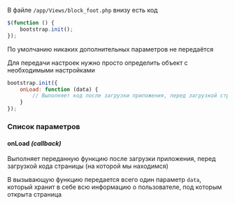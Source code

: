 В файле `/app/Views/block_foot.php` внизу есть код
```javascript
$(function () {
    bootstrap.init();
});
```

По умолчанию никаких дополнительных параметров не передаётся

Для передачи настроек нужно просто определить объект с необходимыми настройками

```javascript
bootstrap.init({
    onLoad: function (data) {
        // Выполняет код после загрузки приложения, перед загрузкой страницы
    }
});
```

### Список параметров

#### onLoad *(callback)*
Выполняет переданную функцию после загрузки приложения, перед загрузкой кода страницы (на которой мы находимся)

В вызывающую функцию передается всего один параметр `data`, который хранит в себе всю информацию о пользователе, под которым открыта страница